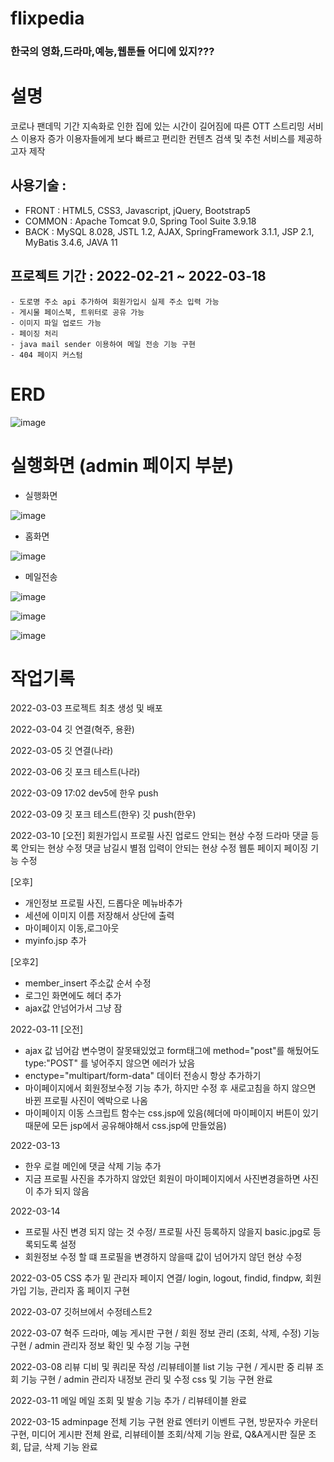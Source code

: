 # flixpedia


### 한국의 영화,드라마,예능,웹툰들 어디에 있지???


# 설명
코로나 팬데믹 기간 지속화로 인한 집에 있는 시간이 길어짐에 따른 OTT 스트리밍 서비스 이용자 증가
이용자들에게 보다 빠르고 편리한 컨텐츠 검색 및 추천 서비스를 제공하고자 제작

## 사용기술 : 
 - FRONT : HTML5, CSS3, Javascript, jQuery, Bootstrap5
 - COMMON : Apache Tomcat 9.0, Spring Tool Suite 3.9.18
 - BACK : MySQL 8.028, JSTL 1.2, AJAX, SpringFramework 3.1.1, JSP 2.1, MyBatis 3.4.6, JAVA 11

## 프로젝트 기간 : 2022-02-21 ~ 2022-03-18
    - 도로명 주소 api 추가하여 회원가입시 실제 주소 입력 가능
    - 게시물 페이스북, 트위터로 공유 가능
    - 이미지 파일 업로드 가능
    - 페이징 처리
    - java mail sender 이용하여 메일 전송 기능 구현
    - 404 페이지 커스텀
    
# ERD
![image](https://user-images.githubusercontent.com/95205529/165285970-74acc45d-e0c5-492c-80bc-7285019449ef.png)


# 실행화면 (admin 페이지 부분)

- 실행화면

![image](https://user-images.githubusercontent.com/95205529/165286329-c54e8859-6d0e-4151-8b7c-5ccb1ac5b35a.png)

- 홈화면

![image](https://user-images.githubusercontent.com/95205529/165286417-b5c64b94-06e2-4203-90f4-9d7a3a9f852f.png)

- 메일전송

![image](https://user-images.githubusercontent.com/95205529/165286557-a963aa41-0fbe-4aba-ad8b-3d98009f8492.png)

![image](https://user-images.githubusercontent.com/95205529/165286593-0da98e24-c4a9-41d1-8645-f9634d1e0fe8.png)

![image](https://user-images.githubusercontent.com/95205529/165286623-b0d744e3-0241-44c3-9029-bd8606daf5c3.png)

# 작업기록
2022-03-03
프로젝트 최초 생성 및 배포

2022-03-04
깃 연결(혁주, 용환)

2022-03-05
깃 연결(나라)

2022-03-06
깃 포크 테스트(나라)

2022-03-09 17:02
dev5에 한우 push

2022-03-09
깃 포크 테스트(한우)
깃 push(한우)

2022-03-10
[오전]
회원가입시 프로필 사진 업로드 안되는 현상 수정
드라마 댓글 등록 안되는 현상 수정
댓글 남길시 별점 입력이 안되는 현상 수정
웹툰 페이지 페이징 기능 수정

[오후]
- 개인정보 프로필 사진, 드롭다운 메뉴바추가
- 세션에 이미지 이름 저장해서 상단에 출력
- 마이페이지 이동,로그아웃
- myinfo.jsp 추가

[오후2]
- member_insert 주소값 순서 수정 
- 로그인 화면에도 헤더 추가
- ajax값 안넘어가서 그냥 잠

2022-03-11
[오전]
- ajax 값 넘어감 변수명이 잘못돼있었고 form태그에 method="post"를 해뒀어도 type:"POST" 를 넣어주지 않으면 에러가 났음
- enctype="multipart/form-data" 데이터 전송시 항상 추가하기
- 마이페이지에서 회원정보수정 기능 추가, 하지만 수정 후 새로고침을 하지 않으면 바뀐 프로필 사진이 엑박으로 나옴
- 마이페이지 이동 스크립트 함수는 css.jsp에 있음(헤더에 마이페이지 버튼이 있기때문에 모든 jsp에서 공유해야해서 css.jsp에 만들었음)

2022-03-13
- 한우 로컬 메인에 댓글 삭제 기능 추가
- 지금 프로필 사진을 추가하지  않았던  회원이 마이페이지에서 사진변경을하면 사진이 추가 되지 않음

2022-03-14
- 프로필 사진 변경 되지 않는 것 수정/ 프로필 사진 등록하지 않을지 basic.jpg로 등록되도록 설정
- 회원정보 수정 할 떄 프로필을 변경하지 않을때 값이 넘어가지 않던 현상 수정

2022-03-05
CSS 추가 밑 관리자 페이지 연결/ login, logout, findid, findpw, 회원가입 기능,  관리자 홈 페이지 구현 

2022-03-07
깃허브에서 수정테스트2

2022-03-07 혁주
드라마, 예능 게시판 구현 / 회원 정보 관리 (조회, 삭제, 수정) 기능 구현 / admin 관리자 정보 확인 및 수정 기능 구현

2022-03-08
리뷰 디비 및 쿼리문 작성 /리뷰테이블 list 기능 구현 / 게시판 중 리뷰 조회 기능 구현 / admin 관리자 내정보 관리 및 수정 css 및 기능 구현 완료

2022-03-11
메일 메일 조회 및 발송 기능 추가 / 리뷰테이블 완료

2022-03-15
adminpage 전체 기능 구현 완료
엔터키 이벤트 구현, 방문자수 카운터 구현, 미디어 게시판 전체 완료, 리뷰테이블 조회/삭제 기능 완료, Q&A게시판 질문 조회, 답글, 삭제 기능 완료
